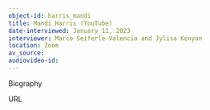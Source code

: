 ```yaml
---
object-id: harris_mandi
title: Mandi Harris (YouTube)
date-interviewed: January 11, 2023
interviewer: Marco Seiferle-Valencia and Jylisa Kenyon
location: Zoom
av_source: 
audiovideo-id:
---
```


Biography

URL
